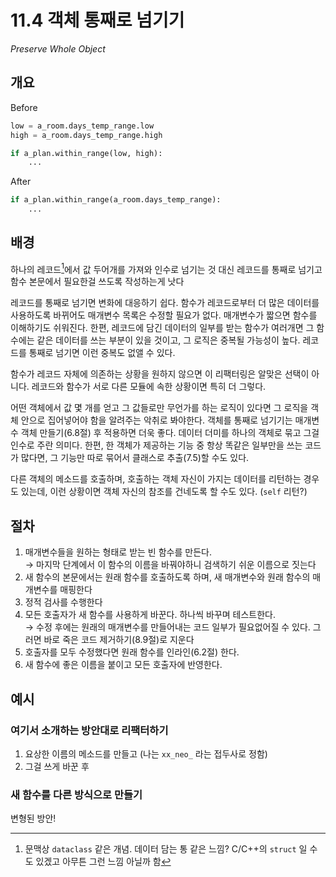 # 11.4 객체 통째로 넘기기

_Preserve Whole Object_

## 개요

Before

```python
low = a_room.days_temp_range.low
high = a_room.days_temp_range.high

if a_plan.within_range(low, high):
    ...
```

After

```python
if a_plan.within_range(a_room.days_temp_range):
    ...
```

## 배경

하나의 레코드[^1]에서 값 두어개를 가져와 인수로 넘기는 것 대신 레코드를 통째로 넘기고 함수 본문에서 필요한걸 쓰도록 작성하는게 낫다

레코드를 통째로 넘기면 변화에 대응하기 쉽다. 
함수가 레코드로부터 더 많은 데이터를 사용하도록 바뀌어도 매개변수 목록은 수정할 필요가 없다.
매개변수가 짧으면 함수를 이해하기도 쉬워진다.
한편, 레코드에 담긴 데이터의 일부를 받는 함수가 여러개면 그 함수에는 같은 데이터를 쓰는 부분이 있을 것이고, 그 로직은 중복될 가능성이 높다.
레코드를 통째로 넘기면 이런 중복도 없앨 수 있다.

함수가 레코드 자체에 의존하는 상황을 원하지 않으면 이 리팩터링은 알맞은 선택이 아니다.
레코드와 함수가 서로 다른 모듈에 속한 상황이면 특히 더 그렇다.

어떤 객체에서 값 몇 개를 얻고 그 값들로만 무언가를 하는 로직이 있다면 그 로직을 객체 안으로 집어넣어야 함을 알려주는 악취로 봐야한다.
객체를 통째로 넘기기는 매개변수 객체 만들기(6.8절) 후 적용하면 더욱 좋다. 데이터 더미를 하나의 객체로 묶고 그걸 인수로 주란 의미다.
한편, 한 객체가 제공하는 기능 중 항상 똑같은 일부만을 쓰는 코드가 많다면, 그 기능만 따로 묶어서 클래스로 추출(7.5)할 수도 있다.

다른 객체의 메소드를 호출하며, 호출하는 객체 자신이 가지는 데이터를 리턴하는 경우도 있는데, 이런 상황이면 객체 자신의 참조를 건네도록 할 수도 있다. (`self` 리턴?)

## 절차

1. 매개변수들을 원하는 형태로 받는 빈 함수를 만든다. <br />
→ 마지막 단계에서 이 함수의 이름을 바꿔야하니 검색하기 쉬운 이름으로 짓는다
2. 새 함수의 본문에서는 원래 함수를 호출하도록 하며, 새 매개변수와 원래 함수의 매개변수를 매핑한다
3. 정적 검사를 수행한다
4. 모든 호출자가 새 함수를 사용하게 바꾼다. 하나씩 바꾸며 테스트한다. <br />
→ 수정 후에는 원래의 매개변수를 만들어내는 코드 일부가 필요없어질 수 있다. 그러면 바로 죽은 코드 제거하기(8.9절)로 지운다
5. 호출자를 모두 수정했다면 원래 함수를 인라인(6.2절) 한다.
6. 새 함수에 좋은 이름을 붙이고 모든 호출자에 반영한다.

## 예시

### 여기서 소개하는 방안대로 리팩터하기

1. 요상한 이름의 메소드를 만들고 (나는 `xx_neo_` 라는 접두사로 정함)
2. 그걸 쓰게 바꾼 후

### 새 함수를 다른 방식으로 만들기

변형된 방안!

[^1]: 문맥상 `dataclass` 같은 개념. 데이터 담는 통 같은 느낌? C/C++의 `struct` 일 수도 있겠고 아무튼 그런 느낌 아닐까 함